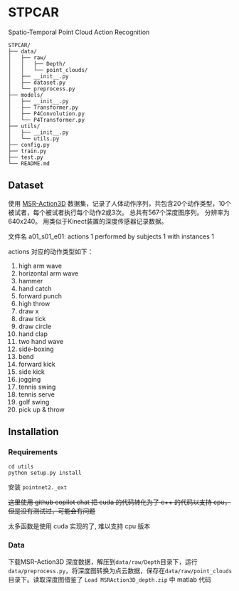 # STPCAR
Spatio-Temporal Point Cloud Action Recognition

```
STPCAR/
├── data/
│   ├── raw/
│   │   ├── Depth/
│   │   └── point_clouds/
│   ├── __init__.py
│   ├── dataset.py
│   └── preprocess.py
├── models/
│   ├── __init__.py
│   ├── Transformer.py
│   ├── P4Convolution.py
│   └── P4Transformer.py
├── utils/
│   ├── __init__.py
│   └── utils.py
├── config.py
├── train.py
├── test.py
└── README.md
```

## Dataset
使用 [MSR-Action3D](https://sites.google.com/view/wanqingli/data-sets/msr-action3d) 数据集，记录了人体动作序列，共包含20个动作类型，10个被试者，每个被试者执行每个动作2或3次。 总共有567个深度图序列。 分辨率为640x240。 用类似于Kinect装置的深度传感器记录数据。

文件名 a01_s01_e01: actions 1 performed by subjects 1 with instances 1

actions 对应的动作类型如下：
1. high arm wave
1. horizontal arm wave
1. hammer
1. hand catch
1. forward punch
1. high throw
1. draw x
1. draw tick
1. draw circle
1. hand clap
1. two hand wave
1. side-boxing
1. bend
1. forward kick
1. side kick
1. jogging
1. tennis swing
1. tennis serve
1. golf swing
1. pick up & throw

## Installation
### Requirements
```
cd utils
python setup.py install
```
安装 `pointnet2._ext`

~~这里使用 github copilot chat 把 cuda 的代码转化为了 c++ 的代码以支持 cpu，但是没有测试过，可能会有问题~~

太多函数是使用 cuda 实现的了, 难以支持 cpu 版本

### Data
下载MSR-Action3D 深度数据，解压到`data/raw/Depth`目录下，运行`data/preprocess.py`，将深度图转换为点云数据，保存在`data/raw/point_clouds`目录下。读取深度图借鉴了 `Load MSRAction3D_depth.zip` 中 matlab 代码